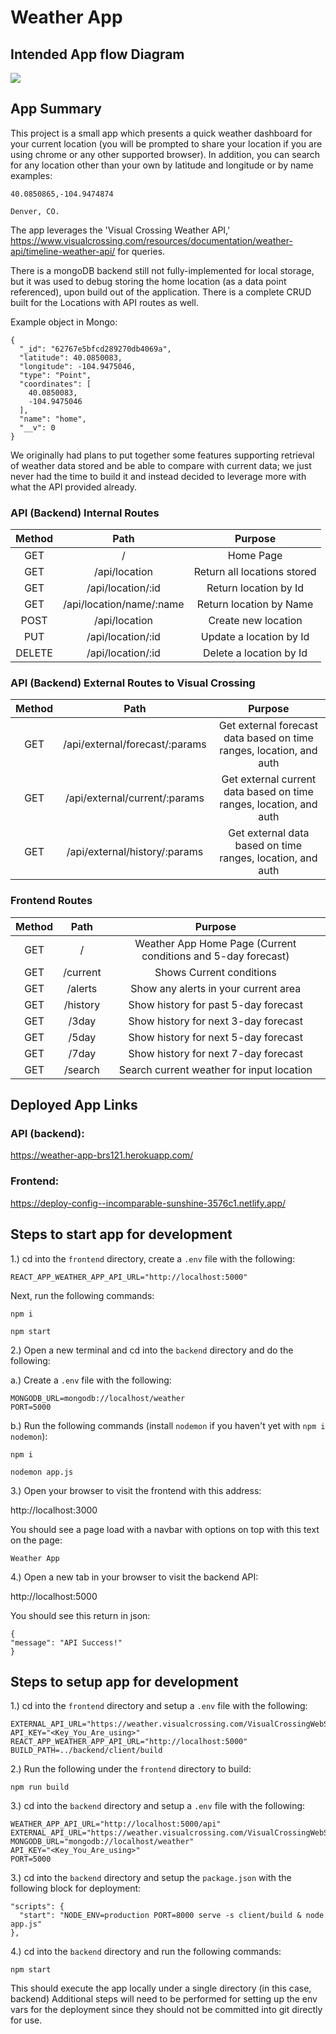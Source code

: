 # Weather App

## Intended App flow Diagram

<img src="./Weather_App.svg">

## App Summary

This project is a small app which presents a quick weather dashboard for your current location
(you will be prompted to share your location if you are using chrome or any other supported browser). In addition,
you can search for any location other than your own by latitude and longitude or by name examples:

`40.0850865,-104.9474874`

`Denver, CO.`

The app leverages the 'Visual Crossing Weather API,' https://www.visualcrossing.com/resources/documentation/weather-api/timeline-weather-api/ for queries.

There is a mongoDB backend still not fully-implemented for local storage, but it was used to debug storing the home location
(as a data point referenced), upon build out of the application. There is a complete CRUD built for the Locations with API routes as well.

Example object in Mongo:

```
{
  "_id": "62767e5bfcd289270db4069a",
  "latitude": 40.0850083,
  "longitude": -104.9475046,
  "type": "Point",
  "coordinates": [
    40.0850083,
    -104.9475046
  ],
  "name": "home",
  "__v": 0
}
```

We originally had plans to put together some features supporting retrieval of weather data stored and be able to compare with current
data; we just never had the time to build it and instead decided to leverage more with what the API provided already.


### API (Backend) Internal Routes
| Method |           Path           |                      Purpose                     |
|:------:|:------------------------:|:------------------------------------------------:|
|   GET  |             /            |                     Home Page                   |
|   GET  |        /api/location     |             Return all locations stored          |
|   GET  |     /api/location/:id    |                Return location by Id             |
|   GET  | /api/location/name/:name |               Return location by Name            |
|  POST  |       /api/location      |                Create new location               |
|   PUT  |     /api/location/:id    |             Update a location by Id              |
| DELETE |     /api/location/:id    |              Delete a location by Id             |


### API (Backend) External Routes to Visual Crossing
| Method |           Path           |                      Purpose                     |
|:------:|:---------------------------------:|:--------------------------------------------------------------------:|
|   GET  |   /api/external/forecast/:params  |  Get external forecast data based on time ranges, location, and auth |
|   GET  |   /api/external/current/:params   |  Get external current data based on time ranges, location, and auth  |
|   GET  |   /api/external/history/:params   |  Get external data based on time ranges, location, and auth          |


### Frontend Routes
| Method |           Path           |                      Purpose                     |
|:------:|:---------------------------------:|:--------------------------------------------------------------------:|
|   GET  |   /                               |  Weather App Home Page (Current conditions and 5-day forecast)       |
|   GET  |   /current                        |  Shows Current conditions                                            |
|   GET  |   /alerts                         |  Show any alerts in your current area                                |
|   GET  |   /history                        |  Show history for past 5-day forecast                                |
|   GET  |   /3day                           |  Show history for next 3-day forecast                                |
|   GET  |   /5day                           |  Show history for next 5-day forecast                                |
|   GET  |   /7day                           |  Show history for next 7-day forecast                                |
|   GET  |   /search                         |  Search current weather for input location                           |

## Deployed App Links

### API (backend):

https://weather-app-brs121.herokuapp.com/

### Frontend:

https://deploy-config--incomparable-sunshine-3576c1.netlify.app/

## Steps to start app for development

1.) cd into the `frontend` directory, create a `.env` file with the following:

`REACT_APP_WEATHER_APP_API_URL="http://localhost:5000"`

 Next, run the following commands:

`npm i`

`npm start`

2.) Open a new terminal and cd into the `backend` directory and do the following:

  a.) Create a `.env` file with the following:
  ```
  MONGODB_URL=mongodb://localhost/weather
  PORT=5000
  ```
  b.) Run the following commands (install `nodemon` if you haven't yet with `npm i nodemon`):

  `npm i`

  `nodemon app.js`

3.) Open your browser to visit the frontend with this address:

http://localhost:3000

You should see a page load with a navbar with options on top with this text on the page:

`Weather App`

4.) Open a new tab in your browser to visit the backend API:

http://localhost:5000

You should see this return in json:

```
{
"message": "API Success!"
}
```

## Steps to setup app for development

1.) cd into the `frontend` directory and setup a `.env` file with the following:

```
EXTERNAL_API_URL="https://weather.visualcrossing.com/VisualCrossingWebServices/rest"
API_KEY="<Key_You_Are_using>"
REACT_APP_WEATHER_APP_API_URL="http://localhost:5000"
BUILD_PATH=../backend/client/build
```

2.) Run the following under the `frontend` directory to build:

```
npm run build
```

3.) cd into the `backend` directory and setup a `.env` file with the following:

```
WEATHER_APP_API_URL="http://localhost:5000/api"
EXTERNAL_API_URL="https://weather.visualcrossing.com/VisualCrossingWebServices/rest"
MONGODB_URL="mongodb://localhost/weather"
API_KEY="<Key_You_Are_using>"
PORT=5000
```

3.) cd into the `backend` directory and setup the `package.json` with the following block for deployment:

```
"scripts": {
  "start": "NODE_ENV=production PORT=8000 serve -s client/build & node app.js"
},
```

4.) cd into the `backend` directory and run the following commands:

```
npm start
```

This should execute the app locally under a single directory (in this case, backend)
Additional steps will need to be performed for setting up the env vars for the deployment since
they should not be committed into git directly for use.